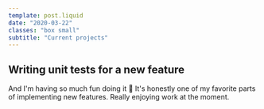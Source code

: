 ```yaml
---
template: post.liquid
date: "2020-03-22"
classes: "box small"
subtitle: "Current projects"
---
```


## Writing unit tests for a new feature

And I'm having so much fun doing it 🥰 It's honestly one of my favorite parts of implementing new features. Really enjoying work at the moment.